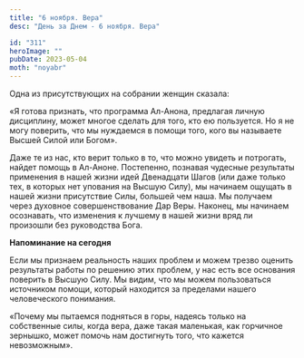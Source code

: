```yaml
---
title: "6 ноября. Вера"
desc: "День за Днем - 6 ноября. Вера"

id: "311"
heroImage: ""
pubDate: 2023-05-04
moth: "noyabr"
---
```


Одна из присутствующих на собрании женщин сказала:

«Я готова признать, что программа Ал-Анона, предлагая личную дисциплину, может
многое сделать для того, кто ею пользуется. Но я не могу поверить, что мы
нуждаемся в помощи того, кого вы называете Высшей Силой или Богом».

Даже те из нас, кто верит только в то, что можно увидеть и потрогать, найдет
помощь в Ал-Аноне. Постепенно, познавая чудесные результаты применения в нашей
жизни идей Двенадцати Шагов (или даже только тех, в которых нет упования на
Высшую Силу), мы начинаем ощущать в нашей жизни присутствие Силы, большей чем
наша. Мы получаем через духовное совершенствование Дар Веры. Наконец, мы
начинаем осознавать, что изменения к лучшему в нашей жизни вряд ли произошли
без руководства Бога.

**Напоминание на сегодня**

Если мы признаем реальность наших проблем и можем трезво оценить результаты
работы по решению этих проблем, у нас есть все основания поверить в Высшую
Силу. Мы видим, что мы можем пользоваться источником помощи, который находится
за пределами нашего человеческого понимания.

«Почему мы пытаемся подняться в горы, надеясь только на собственные силы,
когда вера, даже такая маленькая, как горчичное зернышко, может помочь нам
достигнуть того, что кажется невозможным».
